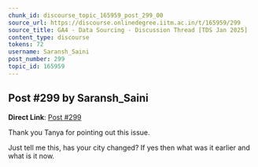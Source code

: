 ```yaml
---
chunk_id: discourse_topic_165959_post_299_00
source_url: https://discourse.onlinedegree.iitm.ac.in/t/165959/299
source_title: GA4 - Data Sourcing - Discussion Thread [TDS Jan 2025]
content_type: discourse
tokens: 72
username: Saransh_Saini
post_number: 299
topic_id: 165959
---
```


## Post #299 by Saransh_Saini

**Direct Link**: [Post #299](https://discourse.onlinedegree.iitm.ac.in/t/165959/299)

Thank you Tanya for pointing out this issue.

Just tell me this, has your city changed? If yes then what was it earlier and what is it now.
